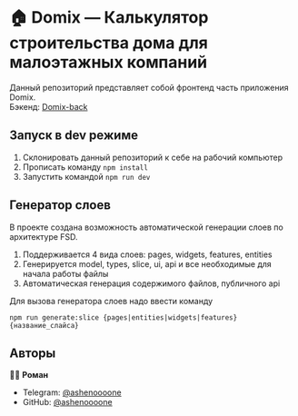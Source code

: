 # 🏠 Domix — Калькулятор строительства дома для малоэтажных компаний

Данный репозиторий представляет собой фронтенд часть приложения Domix. <br>
Бэкенд: [Domix-back](https://github.com/wilidon/domix)


## Запуск в dev режиме

1. Склонировать данный репозиторий к себе на рабочий компьютер
2. Прописать команду ```npm install```
3. Запустить командой ```npm run dev```


## Генератор слоев

В проекте создана возможность автоматической генерации слоев по архитектуре FSD.

1. Поддерживается 4 вида слоев: pages, widgets, features, entities
2. Генерируется model, types, slice, ui, api и все необходимые для начала работы файлы
3. Автоматическая генерация содержимого файлов, публичного api

Для вызова генератора слоев надо ввести команду

`npm run generate:slice {pages|entities|widgets|features} {название_слайса}`

## Авторы

👨‍💻 **Роман**

* Telegram: [@ashenoooone](https://t.me/ashenoooone) 
* GitHub: [@ashenoooone](https://github.com/ashenoooone)
